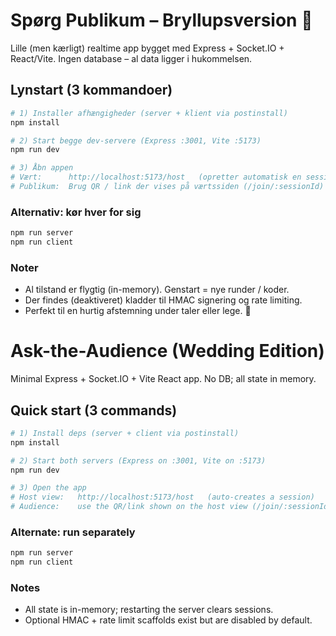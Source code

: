 # Spørg Publikum – Bryllupsversion 💍

Lille (men kærligt) realtime app bygget med Express + Socket.IO + React/Vite. Ingen database – al data ligger i hukommelsen.

## Lynstart (3 kommandoer)

```bash
# 1) Installer afhængigheder (server + klient via postinstall)
npm install

# 2) Start begge dev‑servere (Express :3001, Vite :5173)
npm run dev

# 3) Åbn appen
# Vært:      http://localhost:5173/host   (opretter automatisk en session)
# Publikum:  Brug QR / link der vises på værtssiden (/join/:sessionId)
```

### Alternativ: kør hver for sig

```bash
npm run server
npm run client
```

### Noter

- Al tilstand er flygtig (in-memory). Genstart = nye runder / koder.
- Der findes (deaktiveret) kladder til HMAC signering og rate limiting.
- Perfekt til en hurtig afstemning under taler eller lege. 🥂

# Ask-the-Audience (Wedding Edition)

Minimal Express + Socket.IO + Vite React app. No DB; all state in memory.

## Quick start (3 commands)

```bash
# 1) Install deps (server + client via postinstall)
npm install

# 2) Start both servers (Express on :3001, Vite on :5173)
npm run dev

# 3) Open the app
# Host view:   http://localhost:5173/host   (auto-creates a session)
# Audience:    use the QR/link shown on the host view (/join/:sessionId)
```

### Alternate: run separately

```bash
npm run server
npm run client
```

### Notes

- All state is in-memory; restarting the server clears sessions.
- Optional HMAC + rate limit scaffolds exist but are disabled by default.
